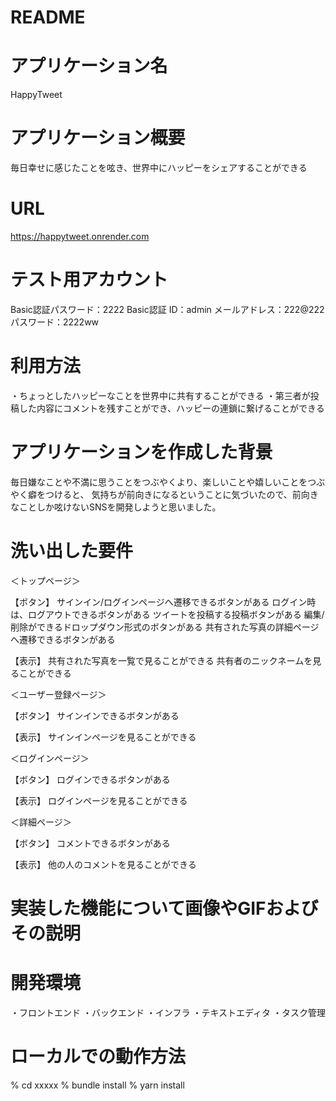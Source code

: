 # README

# アプリケーション名
HappyTweet

# アプリケーション概要
毎日幸せに感じたことを呟き、世界中にハッピーをシェアすることができる

# URL
https://happytweet.onrender.com

# テスト用アカウント
Basic認証パスワード：2222
Basic認証 ID：admin
メールアドレス：222@222
パスワード：2222ww

# 利用方法
・ちょっとしたハッピーなことを世界中に共有することができる
・第三者が投稿した内容にコメントを残すことができ、ハッピーの連鎖に繋げることができる

# アプリケーションを作成した背景
毎日嫌なことや不満に思うことをつぶやくより、楽しいことや嬉しいことをつぶやく癖をつけると、
気持ちが前向きになるということに気づいたので、前向きなことしか呟けないSNSを開発しようと思いました。

# 洗い出した要件

＜トップページ＞

【ボタン】
サインイン/ログインページへ遷移できるボタンがある
ログイン時は、ログアウトできるボタンがある
ツイートを投稿する投稿ボタンがある
編集/削除ができるドロップダウン形式のボタンがある
共有された写真の詳細ページへ遷移できるボタンがある

【表示】
共有された写真を一覧で見ることができる
共有者のニックネームを見ることができる

＜ユーザー登録ページ＞

【ボタン】
サインインできるボタンがある

【表示】
サインインページを見ることができる

＜ログインページ＞

【ボタン】
ログインできるボタンがある

【表示】
ログインページを見ることができる

＜詳細ページ＞

【ボタン】
コメントできるボタンがある

【表示】
他の人のコメントを見ることができる


# 実装した機能について画像やGIFおよびその説明

# 開発環境
・フロントエンド
・バックエンド
・インフラ
・テキストエディタ
・タスク管理

# ローカルでの動作方法
% cd xxxxx
% bundle install
% yarn install





